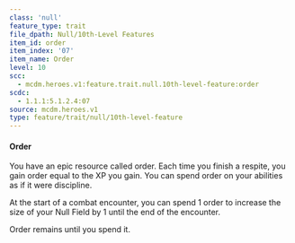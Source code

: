 ```yaml
---
class: 'null'
feature_type: trait
file_dpath: Null/10th-Level Features
item_id: order
item_index: '07'
item_name: Order
level: 10
scc:
  - mcdm.heroes.v1:feature.trait.null.10th-level-feature:order
scdc:
  - 1.1.1:5.1.2.4:07
source: mcdm.heroes.v1
type: feature/trait/null/10th-level-feature
---
```


#### Order

You have an epic resource called order. Each time you finish a respite, you gain order equal to the XP you gain. You can spend order on your abilities as if it were discipline.

At the start of a combat encounter, you can spend 1 order to increase the size of your Null Field by 1 until the end of the encounter.

Order remains until you spend it.
